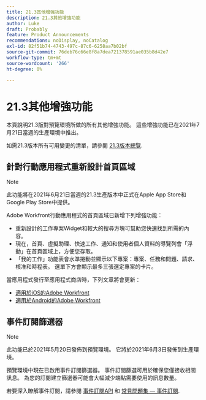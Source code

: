 ```yaml
---
title: 21.3其他增強功能
description: 21.3其他增強功能
author: Luke
draft: Probably
feature: Product Announcements
recommendations: noDisplay, noCatalog
exl-id: 82f51b74-4743-497c-87c6-6258aa7b02bf
source-git-commit: 76deb76c66e8f8a7dea721378591ae035b8d42e7
workflow-type: tm+mt
source-wordcount: '266'
ht-degree: 0%

---
```


# 21.3其他增強功能

本頁說明21.3版對預覽環境所做的所有其他增強功能。 這些增強功能已在2021年7月21日當週的生產環境中推出。

如需21.3版本所有可用變更的清單，請參閱 [21.3版本總覽](../../../product-announcements/product-releases/21.3-release-activity/21-3-release-overview.md).

## 針對行動應用程式重新設計首頁區域

>[!NOTE]
>
>此功能將在2021年6月21日當週的21.3生產版本中正式在Apple App Store和Google Play Store中提供。

Adobe Workfront行動應用程式的首頁區域已新增下列增強功能：

* 重新設計的工作專案Widget和較大的搜尋方塊可幫助您快速找到所需的內容。
* 現在，首頁、虛擬助理、快速工作、通知和使用者個人資料的導覽列會「浮動」在首頁區域上，方便您存取。
* 「我的工作」功能表會水準捲動並顯示以下專案：專案、任務和問題、請求、核准和時程表。 選單下方會顯示最多三張選定專案的卡片。

當應用程式發行至應用程式商店時，下列文章將會更新：

* [適用於iOS的Adobe Workfront](../../../workfront-basics/mobile-apps/using-the-workfront-mobile-app/workfront-for-ios.md)
* [適用於Android的Adobe Workfront](../../../workfront-basics/mobile-apps/using-the-workfront-mobile-app/workfront-for-android.md)

## 事件訂閱篩選器

>[!NOTE]
>
>此功能已於2021年5月20日發佈到預覽環境。 它將於2021年6月3日發佈到生產環境。

預覽環境中現在已啟用事件訂閱篩選器。 事件訂閱篩選可用於確保您僅接收相關訊息。 為您的訂閱建立篩選器可能會大幅減少端點需要使用的訊息數量。

若要深入瞭解事件訂閱，請參閱 [事件訂閱API](../../../wf-api/general/event-subs-api.md) 和 [常見問題集 — 事件訂閱](../../../wf-api/general/event-subs-faq.md).
